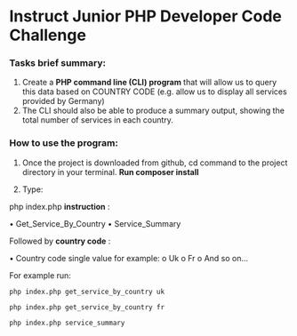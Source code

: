 # Instruct Junior PHP Developer Code Challenge

### Tasks brief summary:

1. Create a **PHP command line (CLI) program** that will allow us to query this data based on COUNTRY CODE
   (e.g. allow us to display all services provided by Germany)
2. The CLI should also be able to produce a summary output, showing the total number of services in each
   country.

### How to use the program:

1. Once the project is downloaded from github,
   cd command to the project directory in your terminal. **Run composer install**

2. Type:

php index.php **instruction** :

• Get_Service_By_Country
• Service_Summary

Followed by **country code** :

• Country code single value for example:
o Uk
o Fr
o And so on…

For example run:

```
php index.php get_service_by_country uk

```

```
php index.php get_service_by_country fr

```

```
php index.php service_summary

```
